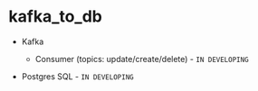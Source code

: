 # kafka_to_db

- Kafka
    - Consumer (topics: update/create/delete) - `IN DEVELOPING`

- Postgres SQL - `IN DEVELOPING`